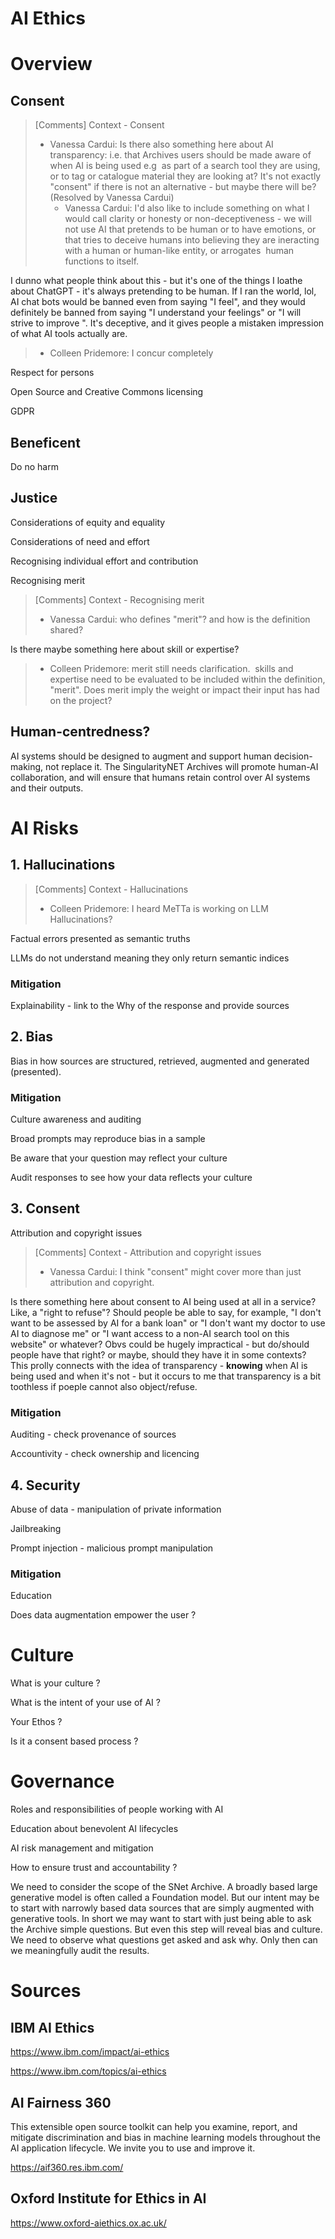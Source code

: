# AI Ethics



# Overview

## Consent 

> [Comments]
> Context - Consent
> * Vanessa Cardui: Is there also something here about AI transparency: i.e. that Archives users should be made aware of when AI is being used e.g  as part of a search tool they are using, or to tag or catalogue material they are looking at? It's not exactly "consent" if there is not an alternative - but maybe there will be? (Resolved by Vanessa Cardui)
>   - Vanessa Cardui: I'd also like to include something on what I would call clarity or honesty or non-deceptiveness - we will not use AI that pretends to be human or to have emotions, or that tries to deceive humans into believing they are ineracting with a human or human-like entity, or arrogates  human functions to itself.

I dunno what people think about this - but it's one of the things I loathe about ChatGPT - it's always pretending to be human. If I ran the world, lol, AI chat bots would be banned even from saying "I feel", and they would definitely be banned from saying "I understand your feelings" or "I will strive to improve ". It's deceptive, and it gives people a mistaken impression of what AI tools actually are.
>   - Colleen Pridemore: I concur completely
>



Respect for persons

Open Source and Creative Commons licensing

GDPR



## Beneficent

Do no harm





## Justice



Considerations of equity and equality

Considerations of need and effort

Recognising individual effort and contribution

Recognising merit 

> [Comments]
> Context - Recognising merit
> * Vanessa Cardui: who defines "merit"? and how is the definition shared?

Is there maybe something here about skill or expertise?
>   - Colleen Pridemore: merit still needs clarification.  skills and expertise need to be evaluated to be included within the definition, "merit". Does merit imply the weight or impact their input has had on the project?
>



## Human-centredness?

AI systems should be designed to augment and support human decision-making, not replace it. The SingularityNET Archives will promote human-AI collaboration,  and will ensure that humans retain control over AI systems and their outputs.





# AI Risks



## 1. Hallucinations 

> [Comments]
> Context - Hallucinations
> * Colleen Pridemore: I heard MeTTa is working on LLM Hallucinations?
>

Factual errors presented as semantic truths



LLMs do not understand meaning they only return semantic indices



### Mitigation



Explainability - link to the Why of the response and provide sources

## 2. Bias



Bias in how sources are structured, retrieved, augmented and generated (presented).



### Mitigation



Culture awareness and auditing



Broad prompts may reproduce bias in a sample

Be aware that your question may reflect your culture

Audit responses to see how your data reflects your culture



## 3. Consent

Attribution and copyright issues 

> [Comments]
> Context - Attribution and copyright issues
> * Vanessa Cardui: I think "consent" might cover more than just attribution and copyright.

Is there something here about consent to AI being used at all in a service? Like, a "right to refuse"? Should people be able to say, for example, "I don't want to be assessed by AI for a bank loan" or "I don't want my doctor to use AI to diagnose me" or "I want access to a non-AI search tool on this website" or whatever? Obvs could be hugely impractical - but do/should people have that right? or maybe, should they have it in some contexts?
This prolly connects with the idea of transparency - **knowing** when AI is being used and when it's not - but it occurs to me that transparency is a bit toothless if poeple cannot also object/refuse.
>



### Mitigation



Auditing - check provenance of sources

Accountivity - check ownership and licencing



## 4. Security



Abuse of data - manipulation of private information



Jailbreaking

Prompt injection - malicious prompt manipulation



### Mitigation



Education



Does data augmentation empower the user ?







# Culture



What is your culture ?



What is the intent of your use of AI ?



Your Ethos ?



Is it a consent based process ?



# Governance



Roles and responsibilities of people working with AI

Education about benevolent AI lifecycles

AI risk management and mitigation

How to ensure trust and accountability ?



We need to consider the scope of the SNet Archive. A broadly based large generative model is often called a Foundation model. But our intent may be to start with narrowly based data sources that are simply augmented with generative tools. In short we may want to start with just being able to ask the Archive simple questions. But even this step will reveal bias and culture. We need to observe what questions get asked and ask why. Only then can we meaningfully audit the results.







# Sources



## IBM AI Ethics





https://www.ibm.com/impact/ai-ethics

https://www.ibm.com/topics/ai-ethics



## AI Fairness 360

This extensible open source toolkit can help you examine, report, and mitigate discrimination and bias in machine learning models throughout the AI application lifecycle. We invite you to use and improve it.

https://aif360.res.ibm.com/

## Oxford Institute for Ethics in AI

https://www.oxford-aiethics.ox.ac.uk/



